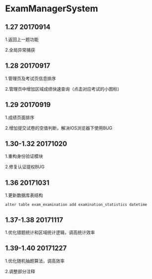 # ExamManagerSystem
## 1.27 20170914
  1.返回上一题功能
  
  2.全局异常捕获
## 1.28 20170917
  1.管理页及考试页信息排序
  
  2.管理页中增加区域成绩快速查询（点击对应考试的小图标）
## 1.29 20170919
  1.成绩页面排序
   
  2.增加提交试卷的空值判断，解决IOS浏览器下使用BUG 
## 1.30-1.32 20171020
  1.重构身份验证模块
   
  2.修复认证提权BUG
  
 ## 1.36  20171031
  1.更新数据库表结构
  ```
  alter table exam_examination add examination_statistics datetime
  ```
 ## 1.37-1.38 20171117
  1.优化错题统计和区域统计逻辑，调高统计效率
 
 ## 1.39-1.40 20171227
   1.优化随机抽题算法，调高效率
   
   2.调整部分注释